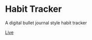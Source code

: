 # Habit Tracker

A digital bullet journal style habit tracker

[Live](https://habittracker-brkn.web.app)

